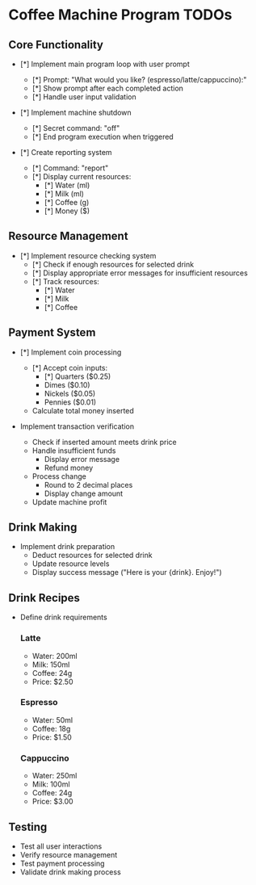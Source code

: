 # Coffee Machine Program TODOs

## Core Functionality
- [*] Implement main program loop with user prompt
  - [*] Prompt: "What would you like? (espresso/latte/cappuccino):"
  - [*] Show prompt after each completed action
  - [*] Handle user input validation

- [*] Implement machine shutdown
  - [*] Secret command: "off"
  - [*] End program execution when triggered

- [*] Create reporting system
  - [*] Command: "report"
  - [*] Display current resources:
    - [*] Water (ml)
    - [*] Milk (ml)
    - [*] Coffee (g)
    - [*] Money ($)

## Resource Management
- [*] Implement resource checking system
  - [*] Check if enough resources for selected drink
  - [*] Display appropriate error messages for insufficient resources
  - [*] Track resources:
    - [*] Water
    - [*] Milk
    - [*] Coffee

## Payment System
- [*] Implement coin processing
  - [*] Accept coin inputs:
    - [*] Quarters ($0.25)
    - Dimes ($0.10)
    - Nickels ($0.05)
    - Pennies ($0.01)
  - Calculate total money inserted

- Implement transaction verification
  - Check if inserted amount meets drink price
  - Handle insufficient funds
    - Display error message
    - Refund money
  - Process change
    - Round to 2 decimal places
    - Display change amount
  - Update machine profit

## Drink Making
- Implement drink preparation
  - Deduct resources for selected drink
  - Update resource levels
  - Display success message ("Here is your {drink}. Enjoy!")

## Drink Recipes
- Define drink requirements
  ### Latte
  - Water: 200ml
  - Milk: 150ml
  - Coffee: 24g
  - Price: $2.50

  ### Espresso
  - Water: 50ml
  - Coffee: 18g
  - Price: $1.50

  ### Cappuccino
  - Water: 250ml
  - Milk: 100ml
  - Coffee: 24g
  - Price: $3.00

## Testing
- Test all user interactions
- Verify resource management
- Test payment processing
- Validate drink making process